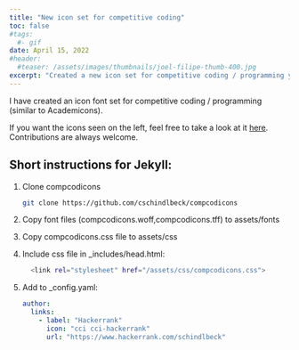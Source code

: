 ```yaml
---
title: "New icon set for competitive coding"
toc: false
#tags:
  #- gif
date: April 15, 2022
#header:
  #teaser: /assets/images/thumbnails/joel-filipe-thumb-400.jpg
excerpt: "Created a new icon set for competitive coding / programming you can add to your website."
---
```


I have created an icon font set for competitive coding / programming (similar to Academicons).

If you want the icons seen on the left, feel free to take a look at it [here](https://github.com/cschindlbeck/compcodicons). Contributions are always welcome.

## Short instructions for Jekyll:

1. Clone compcodicons

    ```sh
    git clone https://github.com/cschindlbeck/compcodicons
    ```

2. Copy font files (compcodicons.woff,compcodicons.tff) to assets/fonts 

3. Copy compcodicons.css file to assets/css

4. Include css file in \_includes/head.html:

    ```sh
      <link rel="stylesheet" href="/assets/css/compcodicons.css">
    ```
5. Add to \_config.yaml:

    ```yaml
    author:
      links:
        - label: "Hackerrank"
          icon: "cci cci-hackerrank"
          url: "https://www.hackerrank.com/schindlbeck"
    ```



